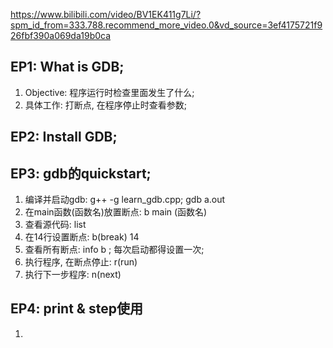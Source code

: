 https://www.bilibili.com/video/BV1EK411g7Li/?spm_id_from=333.788.recommend_more_video.0&vd_source=3ef4175721f926fbf390a069da19b0ca

## EP1: What is GDB; 
1. Objective: 程序运行时检查里面发生了什么; 
2. 具体工作: 打断点, 在程序停止时查看参数; 

## EP2: Install GDB; 

## EP3: gdb的quickstart; 
1. 编译并启动gdb: g++ -g learn_gdb.cpp; gdb a.out 
2. 在main函数(函数名)放置断点: b main (函数名)
3. 查看源代码: list
4. 在14行设置断点: b(break) 14
5. 查看所有断点: info b ; 每次启动都得设置一次; 
6. 执行程序, 在断点停止: r(run)
7. 执行下一步程序: n(next)

## EP4: print & step使用
1. 

